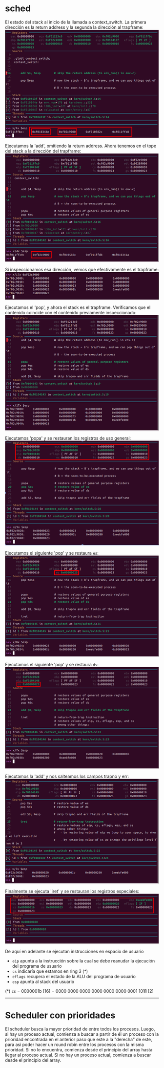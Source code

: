 # sched

El estado del stack al inicio de la llamada a context_switch. La primera dirección es la return address y la segunda la
dirección al trapframe:
![](img/gdb1.png)

Ejecutamos la 'add', omitiendo la return address. Ahora tenemos en el tope del stack a la dirección del trapframe:
![](img/gdb2.png)

Si inspeccionamos esa dirección, vemos que efectivamente es el trapframe:
![](img/gdb3.png)

Ejecutamos el 'pop', y ahora el stack es el trapframe. Verificamos que el contenido coincide con el contenido
previamente inspeccionado:
![](img/gdb4.png)

Ejecutamos 'popa' y se restauran los registros de uso general:
![](img/gdb5.png)

Ejecutamos el siguiente 'pop' y se restaura `es`:
![](img/gdb6.png)

Ejecutamos el siguiente 'pop' y se restaura `ds`:
![](img/gdb7.png)

Ejecutamos la 'add' y nos salteamos los campos trapno y err:
![](img/gdb8.png)

Finalmente se ejecuta 'iret' y se restauran los registros especiales:
![](img/gdb9.png)

De aquí en adelante se ejecutan instrucciones en espacio de usuario

- `eip` apunta a la instrucción sobre la cual se debe reanudar la ejecución del programa de usuario
- `cs` indicaría que estamos en ring 3 (*)
- `eflags` recupera el estado de la ALU del programa de usuario
- `esp` apunta al stack del usuario

(*)
`cs` = 0000001b [16] = 0000 0000 0000 0000 0000 0000 0001 10**11** [2]

---

# Scheduler con prioridades

El scheduler busca la mayor prioridad de entre todos los procesos.
Luego, si hay un proceso actual, comienza a buscar a partir de él un proceso con la prioridad encontrada en el anterior
paso que este a la "derecha" de este, para asi poder hacer un round robin entre los procesos con la misma
prioridad.
Si no lo encuentra, comienza desde el principio del array hasta llegar al proceso actual.
Si no hay un proceso actual, comienza a buscar desde el principio del array.